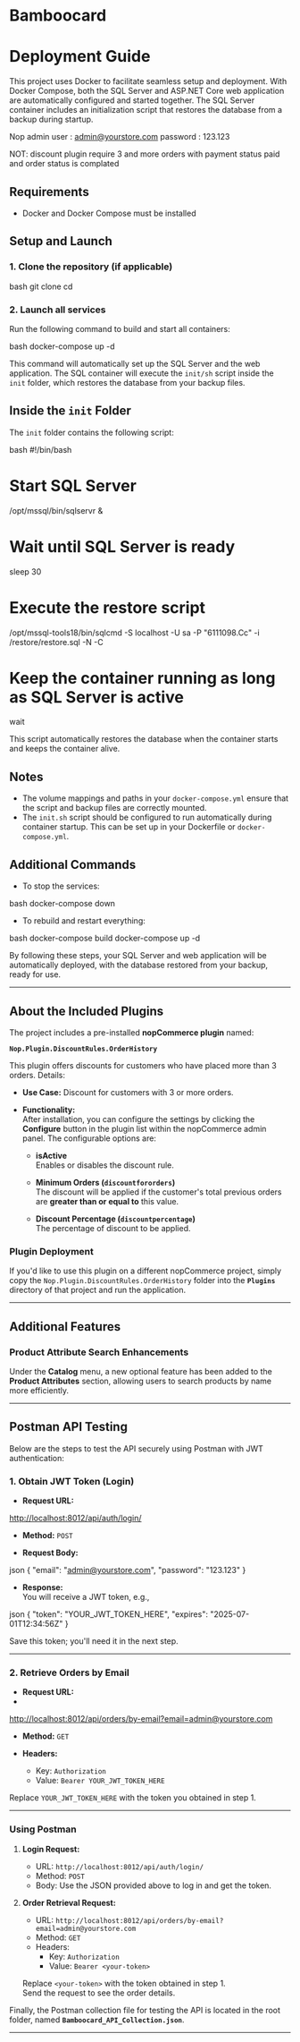 # Bamboocard

# Deployment Guide

This project uses Docker to facilitate seamless setup and deployment. With Docker Compose, both the SQL Server and ASP.NET Core web application are automatically configured and started together. The SQL Server container includes an initialization script that restores the database from a backup during startup.

Nop admin user : admin@yourstore.com
password : 123.123

NOT: discount plugin require 3 and more orders with payment status paid and order status is complated

## Requirements
- Docker and Docker Compose must be installed

## Setup and Launch

### 1. Clone the repository (if applicable)

bash git clone <your-repo-url> cd <your-repo-directory>


### 2. Launch all services
Run the following command to build and start all containers:


bash docker-compose up -d


This command will automatically set up the SQL Server and the web application. The SQL container will execute the `init/sh` script inside the `init` folder, which restores the database from your backup files.

## Inside the `init` Folder
The `init` folder contains the following script:


bash #!/bin/bash


# Start SQL Server
/opt/mssql/bin/sqlservr &
# Wait until SQL Server is ready
sleep 30
# Execute the restore script
/opt/mssql-tools18/bin/sqlcmd -S localhost -U sa -P "6111098.Cc" -i /restore/restore.sql -N -C
# Keep the container running as long as SQL Server is active
wait


This script automatically restores the database when the container starts and keeps the container alive.

## Notes
- The volume mappings and paths in your `docker-compose.yml` ensure that the script and backup files are correctly mounted.
- The `init.sh` script should be configured to run automatically during container startup. This can be set up in your Dockerfile or `docker-compose.yml`.

## Additional Commands
- To stop the services:

bash docker-compose down


- To rebuild and restart everything:


bash docker-compose build docker-compose up -d



By following these steps, your SQL Server and web application will be automatically deployed, with the database restored from your backup, ready for use.

---


## About the Included Plugins

The project includes a pre-installed **nopCommerce plugin** named:

**`Nop.Plugin.DiscountRules.OrderHistory`**

This plugin offers discounts for customers who have placed more than 3 orders. Details:

- **Use Case:** Discount for customers with 3 or more orders.
- **Functionality:**  
  After installation, you can configure the settings by clicking the **Configure** button in the plugin list within the nopCommerce admin panel. The configurable options are:

  - **isActive**  
    Enables or disables the discount rule.

  - **Minimum Orders (`discountfororders`)**  
    The discount will be applied if the customer's total previous orders are **greater than or equal to** this value.

  - **Discount Percentage (`discountpercentage`)**  
    The percentage of discount to be applied.

### Plugin Deployment
If you'd like to use this plugin on a different nopCommerce project, simply copy the `Nop.Plugin.DiscountRules.OrderHistory` folder into the **`Plugins`** directory of that project and run the application.

---

## Additional Features

### Product Attribute Search Enhancements
Under the **Catalog** menu, a new optional feature has been added to the **Product Attributes** section, allowing users to search products by name more efficiently.

---

## Postman API Testing

Below are the steps to test the API securely using Postman with JWT authentication:

### 1. Obtain JWT Token (Login)
- **Request URL:**

[http://localhost:8012/api/auth/login/](http://localhost:8012/api/auth/login/)

- **Method:** `POST`

- **Request Body:**

json { "email": "admin@yourstore.com", "password": "123.123" }


- **Response:**  
  You will receive a JWT token, e.g.,

json { "token": "YOUR_JWT_TOKEN_HERE", "expires": "2025-07-01T12:34:56Z" }

Save this token; you'll need it in the next step.

---

### 2. Retrieve Orders by Email
- **Request URL:**
- 
[http://localhost:8012/api/orders/by-email?email=admin@yourstore.com](http://localhost:8012/api/orders/by-email?email=admin@yourstore.com)

- **Method:** `GET`

- **Headers:**  
  - Key: `Authorization`  
  - Value: `Bearer YOUR_JWT_TOKEN_HERE`

Replace `YOUR_JWT_TOKEN_HERE` with the token you obtained in step 1.

---

### Using Postman
1. **Login Request:**  
   - URL: `http://localhost:8012/api/auth/login/`  
   - Method: `POST`  
   - Body: Use the JSON provided above to log in and get the token.

2. **Order Retrieval Request:**  
   - URL: `http://localhost:8012/api/orders/by-email?email=admin@yourstore.com`  
   - Method: `GET`  
   - Headers:  
     - Key: `Authorization`  
     - Value: `Bearer <your-token>`

   Replace `<your-token>` with the token obtained in step 1.  
   Send the request to see the order details.


Finally, the Postman collection file for testing the API is located in the root folder, named **`Bamboocard_API_Collection.json`**.
 
---





